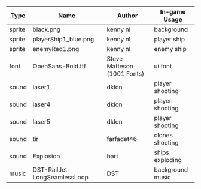 | Type | Name | Author | In-game Usage |
| --- | --- | --- | --- |
| sprite | black.png | kenny nl | background |
| sprite | playerShip1_blue.png | kenny nl | player ship |
| sprite | enemyRed1.png | kenny nl | enemy ship |
| font | OpenSans-Bold.ttf | Steve Matteson (1001 Fonts) | ui font |
| sound | laser1 | dklon | player shooting |
| sound | laser4 | dklon | player shooting |
| sound | laser5 | dklon | player shooting |
| sound | tir | farfadet46 | clones shooting |
| sound | Explosion | bart | ships exploding |
| music | DST-RailJet-LongSeamlessLoop | DST | background music |
